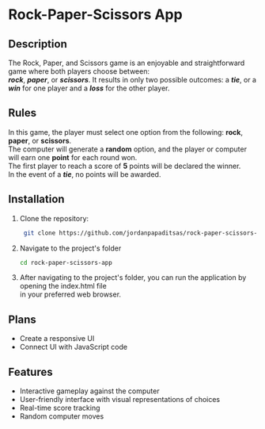# Rock-Paper-Scissors App

## Description  
The Rock, Paper, and Scissors game is an enjoyable and straightforward game where both players choose between:  
***rock***, ***paper***, or ***scissors***. It results in only two possible outcomes: 
a ***tie***, or a ***win*** for one player and a ***loss*** for the other player.  

## Rules  
In this game, the player must select one option from the following: **rock**, **paper**, or **scissors**.   
The computer will generate a **random** option, and the player or computer will earn one **point** for each round won.  
The first player to reach a score of **5** points will be declared the winner.   
In the event of a ***tie***, no points will be awarded.

## Installation

1. Clone the repository:

   ```bash
    git clone https://github.com/jordanpapaditsas/rock-paper-scissors-app.git
   ```
2. Navigate to the project's folder
   ```bash
   cd rock-paper-scissors-app 
   ```
3. After navigating to the project's folder, you can run the application by opening the index.html file  
in your preferred web browser.   
   
## Plans  
- Create a responsive UI
- Connect UI with JavaScript code

## Features
<ul>
  <li>Interactive gameplay against the computer</li>
  <li>User-friendly interface with visual representations of choices</li>
  <li>Real-time score tracking</li>
  <li>Random computer moves</li>
</ul>
